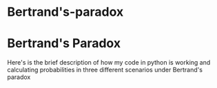 # Bertrand's-paradox
<h1>Bertrand's Paradox</h1>
<p>Here's is the brief description of how my code in python is working and calculating probabilities in three different scenarios under Bertrand's paradox</p>
